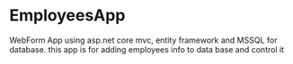 # EmployeesApp
WebForm App using asp.net core mvc, entity framework and MSSQL for database.  this app is for adding employees info to data base and control it 
